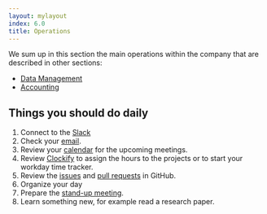 ```yaml
---
layout: mylayout
index: 6.0
title: Operations
---
```


We sum up in this section the main operations within the company that are described in other sections:
* [Data Management](/6-1-data-management)
* [Accounting](/6-2-accounting)

## Things you should do daily

1. Connect to the [Slack](https://serendeepia.slack.com)
1. Check your [email](https://gmail.com).
1. Review your [calendar](https://calendar.google.com) for the upcoming meetings.
1. Review [Clockify](https://clockify.me/) to assign the hours to the projects or to start your workday time tracker.
1. Review the [issues](https://github.com/issues?utf8=✓&q=is%3Aopen+is%3Aissue+user%3Aserendeepia+archived%3Afalse+)  and [pull requests](https://github.com/pulls?utf8=✓&q=is%3Aopen+is%3Apr+user%3Aserendeepia+archived%3Afalse+)  in GitHub.
1. Organize your day
1. Prepare the [stand-up meeting](https://serendeepia.slack.com/messages/CFN4L2VLJ/).
1. Learn something new, for example read a research paper.

